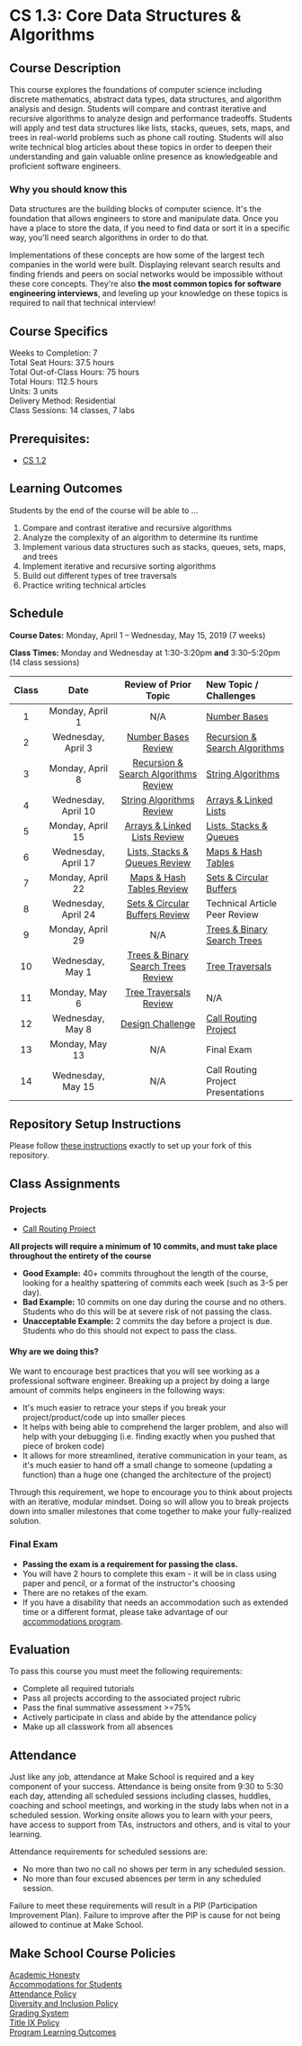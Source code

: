 # CS 1.3: Core Data Structures & Algorithms

## Course Description

This course explores the foundations of computer science including discrete mathematics, abstract data types, data structures, and algorithm analysis and design. Students will compare and contrast iterative and recursive algorithms to analyze design and performance tradeoffs. Students will apply and test data structures like lists, stacks, queues, sets, maps, and trees in real-world problems such as phone call routing. Students will also write technical blog articles about these topics in order to deepen their understanding and gain valuable online presence as knowledgeable and proficient software engineers.

### Why you should know this
Data structures are the building blocks of computer science. It's the foundation that allows engineers to store and manipulate data. Once you have a place to store the data, if you need to find data or sort it in a specific way, you'll need search algorithms in order to do that.

Implementations of these concepts are how some of the largest tech companies in the world were built. Displaying relevant search results and finding friends and peers on social networks would be impossible without these core concepts. They're also **the most common topics for software engineering interviews**, and leveling up your knowledge on these topics is required to nail that technical interview!

## Course Specifics

Weeks to Completion:  7 <br>
Total Seat Hours:  37.5 hours <br>
Total Out-of-Class Hours: 75 hours <br>
Total Hours: 112.5 hours <br>
Units:  3 units <br>
Delivery Method:  Residential <br>
Class Sessions:  14 classes, 7 labs

## Prerequisites:  

- [CS 1.2](https://github.com/Make-School-Courses/CS-1.2-How-Data-Structures-Work)

## Learning Outcomes

Students by the end of the course will be able to ...

1. Compare and contrast iterative and recursive algorithms
1. Analyze the complexity of an algorithm to determine its runtime
1. Implement various data structures such as stacks, queues, sets, maps, and trees
1. Implement iterative and recursive sorting algorithms
1. Build out different types of tree traversals
1. Practice writing technical articles

## Schedule


**Course Dates:** Monday, April 1 – Wednesday, May 15, 2019 (7 weeks)

**Class Times:** Monday and Wednesday at 1:30-3:20pm **and** 3:30–5:20pm (14 class sessions)


| Class |          Date          |  Review of Prior Topic | New Topic / Challenges       |
|:-----:|:----------------------:|:------------------------------------------:| :------- |
|   1   |    Monday, April 1     |      N/A            | [Number Bases](lessons/class01.md) |
|   2   |    Wednesday, April 3  | [Number Bases Review](lessons/class01.md#code-review-in-pairs-25-min) | [Recursion & Search Algorithms](lessons/class02.md) |
|   3   |    Monday, April 8     | [Recursion & Search Algorithms Review](lessons/class02.md#code-review--presentations-80-min) |[String Algorithms](lessons/class03.md)             |
|   4   |    Wednesday, April 10 | [String Algorithms Review](lessons/class03.md#code-review--presentations-80-min)             |[Arrays & Linked Lists](lessons/class04.md)         |
|   5   |    Monday, April 15    | [Arrays & Linked Lists Review](lessons/class04.md)         |[Lists, Stacks & Queues](lessons/class05.md)        |
|   6   |    Wednesday, April 17 | [Lists, Stacks & Queues Review](lessons/class05.md#activity---stacks-and-queues-worksheet---overview--15-min)        |[Maps & Hash Tables](lessons/class06.md)            |
|   7   |    Monday, April 22    | [Maps & Hash Tables Review](lessons/class06.md#activity---drawing-a-hashtable--35-min)            |[Sets & Circular Buffers](lessons/class07.md)       |
|   8   |    Wednesday, April 24 | [Sets & Circular Buffers Review](lessons/class07.md)       | Technical Article Peer Review     |
|   9   |    Monday, April 29    | N/A   | [Trees & Binary Search Trees](lessons/class08.md)
|  10   |    Wednesday, May 1    | [Trees & Binary Search Trees Review](lessons/class08.md)               | [Tree Traversals](lessons/class09.md)
|  11   |    Monday, May 6       | [Tree Traversals Review](lessons/class09.md#code-review-80-min)         | N/A
|  12   |    Wednesday, May 8    |       [Design Challenge](lessons/design-challenge.md)            |[Call Routing Project](project/README.md)                   |
|  13   |    Monday, May 13      |       N/A            |      Final Exam           |
|  14   |    Wednesday, May 15   |       N/A            | Call Routing Project Presentations        |


## Repository Setup Instructions

Please follow [these instructions](Setup.md) exactly to set up your fork of this repository.


## Class Assignments

### Projects

- [Call Routing Project](project/README.md)

**All projects will require a minimum of 10 commits, and must take place throughout the entirety of the course**

- **Good Example:** 40+ commits throughout the length of the course, looking for a healthy spattering of commits each week (such as 3-5 per day).
- **Bad Example:** 10 commits on one day during the course and no others. Students who do this will be at severe risk of not passing the class.
- **Unacceptable Example:** 2 commits the day before a project is due. Students who do this should not expect to pass the class.

#### Why are we doing this?

We want to encourage best practices that you will see working as a professional software engineer. Breaking up a project by doing a large amount of commits helps engineers in the following ways:

- It's much easier to retrace your steps if you break your project/product/code up into smaller pieces
- It helps with being able to comprehend the larger problem, and also will help with your debugging (i.e. finding exactly when you pushed that piece of broken code)
- It allows for more streamlined, iterative communication in your team, as it's much easier to hand off a small change to someone (updating a function) than a huge one (changed the architecture of the project)

Through this requirement, we hope to encourage you to think about projects with an iterative, modular mindset. Doing so will allow you to break projects down into smaller milestones that come together to make your fully-realized solution.

### Final Exam

-  **Passing the exam is a requirement for passing the class.**
- You will have 2 hours to complete this exam - it will be in class using paper and pencil, or a format of the instructor's choosing
- There are no retakes of the exam.
- If you have a disability that needs an accommodation such as extended time or a different format, please take advantage of our [accommodations program](make.sc/disability-policy).

## Evaluation

To pass this course you must meet the following requirements:

- Complete all required tutorials
- Pass all projects according to the associated project rubric
- Pass the final summative assessment >=75%
- Actively participate in class and abide by the attendance policy
- Make up all classwork from all absences

## Attendance
Just like any job, attendance at Make School is required and a key component of your success. Attendance is being onsite from 9:30 to 5:30 each day, attending all scheduled sessions including classes, huddles, coaching and school meetings, and working in the study labs when not in a scheduled session. Working onsite allows you to learn with your peers, have access to support from TAs, instructors and others, and is vital to your learning.

Attendance requirements for scheduled sessions are:
- No more than two no call no shows per term in any scheduled session.
- No more than four excused absences per term in any scheduled session.

Failure to meet these requirements will result in a PIP (Participation Improvement Plan).  Failure to improve after the PIP is cause for not being allowed to continue at Make School.


## Make School Course Policies

[Academic Honesty](https://make.sc/academic-honesty)<br>
[Accommodations for Students](https://make.sc/accommodations-for-students)<br>
[Attendance Policy](https://make.sc/attendance-policy)  
[Diversity and Inclusion Policy](https://make.sc/diversity-and-inclusion-policy)<br>
[Grading System](https://make.sc/grading-system)
<br>
[Title IX Policy](https://make.sc/title-ix-policy)<br>
[Program Learning Outcomes](https://make.sc/program-learning-outcomes)
